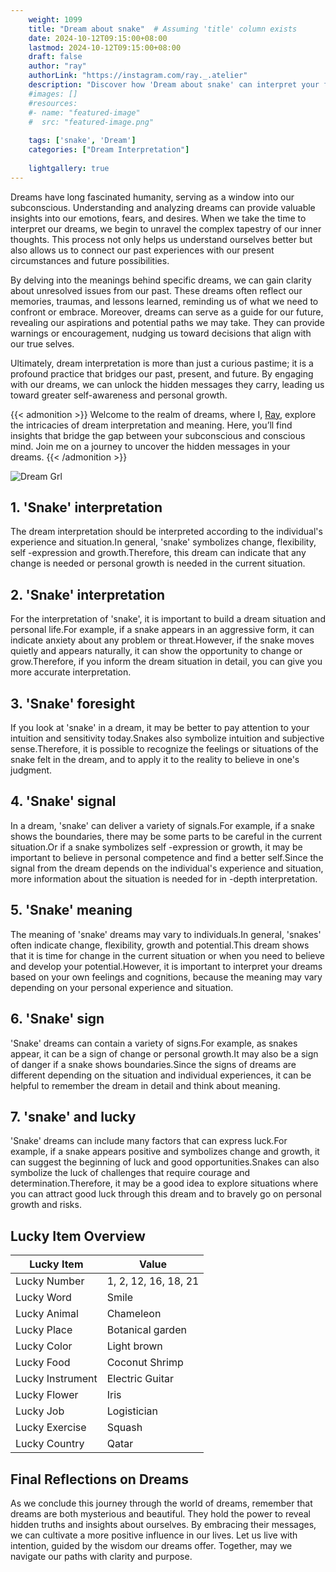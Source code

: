 ```yaml
---
    weight: 1099
    title: "Dream about snake"  # Assuming 'title' column exists
    date: 2024-10-12T09:15:00+08:00
    lastmod: 2024-10-12T09:15:00+08:00
    draft: false
    author: "ray"
    authorLink: "https://instagram.com/ray._.atelier"
    description: "Discover how 'Dream about snake' can interpret your future and uncover its significant meanings in your life."
    #images: []
    #resources:
    #- name: "featured-image"
    #  src: "featured-image.png"
    
    tags: ['snake', 'Dream']
    categories: ["Dream Interpretation"]
    
    lightgallery: true
---
```

    
Dreams have long fascinated humanity, serving as a window into our subconscious. Understanding and analyzing dreams can provide valuable insights into our emotions, fears, and desires. When we take the time to interpret our dreams, we begin to unravel the complex tapestry of our inner thoughts. This process not only helps us understand ourselves better but also allows us to connect our past experiences with our present circumstances and future possibilities.

By delving into the meanings behind specific dreams, we can gain clarity about unresolved issues from our past. These dreams often reflect our memories, traumas, and lessons learned, reminding us of what we need to confront or embrace. Moreover, dreams can serve as a guide for our future, revealing our aspirations and potential paths we may take. They can provide warnings or encouragement, nudging us toward decisions that align with our true selves.

Ultimately, dream interpretation is more than just a curious pastime; it is a profound practice that bridges our past, present, and future. By engaging with our dreams, we can unlock the hidden messages they carry, leading us toward greater self-awareness and personal growth.

{{< admonition >}}
Welcome to the realm of dreams, where I, [Ray](https://instagram.com/ray._.atelier), explore the intricacies of dream interpretation and meaning. Here, you’ll find insights that bridge the gap between your subconscious and conscious mind. Join me on a journey to uncover the hidden messages in your dreams.
{{< /admonition >}}

![Dream Grl](https://cdn.pixabay.com/photo/2017/11/02/03/35/gothic-2910057_1280.jpg "Dream Grl")

## 1. 'Snake' interpretation
The dream interpretation should be interpreted according to the individual's experience and situation.In general, 'snake' symbolizes change, flexibility, self -expression and growth.Therefore, this dream can indicate that any change is needed or personal growth is needed in the current situation.

## 2. 'Snake' interpretation
For the interpretation of 'snake', it is important to build a dream situation and personal life.For example, if a snake appears in an aggressive form, it can indicate anxiety about any problem or threat.However, if the snake moves quietly and appears naturally, it can show the opportunity to change or grow.Therefore, if you inform the dream situation in detail, you can give you more accurate interpretation.

## 3. 'Snake' foresight
If you look at 'snake' in a dream, it may be better to pay attention to your intuition and sensitivity today.Snakes also symbolize intuition and subjective sense.Therefore, it is possible to recognize the feelings or situations of the snake felt in the dream, and to apply it to the reality to believe in one's judgment.

## 4. 'Snake' signal
In a dream, 'snake' can deliver a variety of signals.For example, if a snake shows the boundaries, there may be some parts to be careful in the current situation.Or if a snake symbolizes self -expression or growth, it may be important to believe in personal competence and find a better self.Since the signal from the dream depends on the individual's experience and situation, more information about the situation is needed for in -depth interpretation.

## 5. 'Snake' meaning
The meaning of 'snake' dreams may vary to individuals.In general, 'snakes' often indicate change, flexibility, growth and potential.This dream shows that it is time for change in the current situation or when you need to believe and develop your potential.However, it is important to interpret your dreams based on your own feelings and cognitions, because the meaning may vary depending on your personal experience and situation.

## 6. 'Snake' sign
'Snake' dreams can contain a variety of signs.For example, as snakes appear, it can be a sign of change or personal growth.It may also be a sign of danger if a snake shows boundaries.Since the signs of dreams are different depending on the situation and individual experiences, it can be helpful to remember the dream in detail and think about meaning.

## 7. 'snake' and lucky
'Snake' dreams can include many factors that can express luck.For example, if a snake appears positive and symbolizes change and growth, it can suggest the beginning of luck and good opportunities.Snakes can also symbolize the luck of challenges that require courage and determination.Therefore, it may be a good idea to explore situations where you can attract good luck through this dream and to bravely go on personal growth and risks.

## Lucky Item Overview
| Lucky Item          | Value              |
|---------------|--------------------|
| Lucky Number        | 1, 2, 12, 16, 18, 21  |
| Lucky Word          | Smile |
| Lucky Animal        | Chameleon |
| Lucky Place         | Botanical garden     |
| Lucky Color         | Light brown     |
| Lucky Food          | Coconut Shrimp      |
| Lucky Instrument    | Electric Guitar |
| Lucky Flower        | Iris    |
| Lucky Job           | Logistician       |
| Lucky Exercise      | Squash  |
| Lucky Country       | Qatar    |


##  Final Reflections on Dreams

As we conclude this journey through the world of dreams, remember that dreams are both mysterious and beautiful. They hold the power to reveal hidden truths and insights about ourselves. By embracing their messages, we can cultivate a more positive influence in our lives. Let us live with intention, guided by the wisdom our dreams offer. Together, may we navigate our paths with clarity and purpose.
